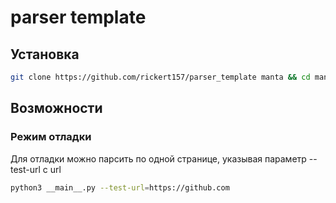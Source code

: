 # parser template 

## Установка
```sh
git clone https://github.com/rickert157/parser_template manta && cd manta && python3 -m venv venv && ./venv/bin/pip install -r requirements.txt
```

## Возможности

### Режим отладки
Для отладки можно парсить по одной странице, указывая параметр --test-url с url
```sh
python3 __main__.py --test-url=https://github.com
```

